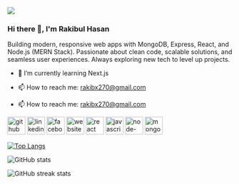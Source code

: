 ![](https://i.ibb.co.com/mCH1HFpG/MERN-Stack-Developer.png)

### Hi there 👋,  I'm Rakibul Hasan

Building modern, responsive web apps with MongoDB, Express, React, and Node.js (MERN Stack). Passionate about clean code, scalable solutions, and seamless user experiences. Always exploring new tech to level up projects.

- 🌱 I’m currently learning Next.js 
- 📫 How to reach me: rakibx270@gmail.com 

- 📫 How to reach me: rakibx270@gmail.com 


[<img src='https://cdn.jsdelivr.net/npm/simple-icons@3.0.1/icons/github.svg' alt='github' height='40'>](https://github.com/https://github.com/Rakibul-Hasan270)  [<img src='https://cdn.jsdelivr.net/npm/simple-icons@3.0.1/icons/linkedin.svg' alt='linkedin' height='40'>](https://www.linkedin.com/in/https://www.linkedin.com/in/rakibul-hasan01/)  [<img src='https://cdn.jsdelivr.net/npm/simple-icons@3.0.1/icons/facebook.svg' alt='facebook' height='40'>](https://www.facebook.com/https://www.facebook.com/rakibul.hasan.7424)  [<img src='https://cdn.jsdelivr.net/npm/simple-icons@3.0.1/icons/icloud.svg' alt='website' height='40'>](https://portfolio-64783.web.app)  [<img src='https://cdn.jsdelivr.net/npm/simple-icons@3.0.1/icons/react.svg' alt='react' height='40'>](https://react.dev)  [<img src='https://cdn.jsdelivr.net/npm/simple-icons@3.0.1/icons/javascript.svg' alt='javascript' height='40'>](https://www.w3schools.com/js)  [<img src='https://cdn.jsdelivr.net/npm/simple-icons@3.0.1/icons/node-dot-js.svg' alt='node-dot-js' height='40'>](https://nodejs.org/en)  [<img src='https://cdn.jsdelivr.net/npm/simple-icons@3.0.1/icons/mongodb.svg' alt='mongodb' height='40'>](https://www.mongodb.com)  

[![Top Langs](https://github-readme-stats.vercel.app/api/top-langs/?username=https://github.com/Rakibul-Hasan270)](https://github.com/anuraghazra/github-readme-stats)

![GitHub stats](https://github-readme-stats.vercel.app/api?username=https://github.com/Rakibul-Hasan270&show_icons=true)  

![GitHub streak stats](https://streak-stats.demolab.com/?user=https://github.com/Rakibul-Hasan270)  

